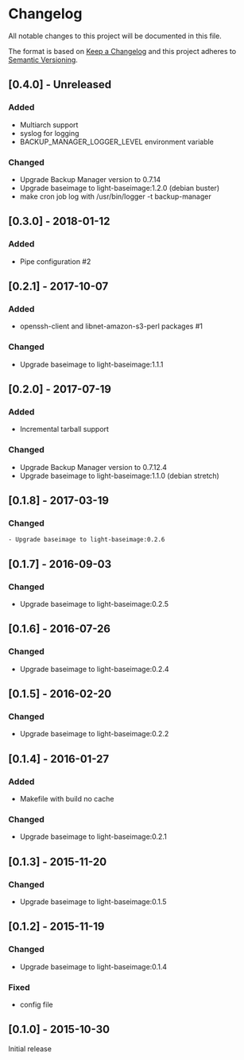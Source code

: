 # Changelog
All notable changes to this project will be documented in this file.

The format is based on [Keep a Changelog](http://keepachangelog.com/en/1.0.0/)
and this project adheres to [Semantic Versioning](http://semver.org/spec/v2.0.0.html).

## [0.4.0] - Unreleased
### Added
  - Multiarch support
  - syslog for logging
  - BACKUP_MANAGER_LOGGER_LEVEL environment variable

### Changed
  - Upgrade Backup Manager version to 0.7.14
  - Upgrade baseimage to light-baseimage:1.2.0 (debian buster)
  - make cron job log with /usr/bin/logger -t backup-manager

## [0.3.0] - 2018-01-12
### Added
  - Pipe configuration #2

## [0.2.1] - 2017-10-07
### Added
  - openssh-client and libnet-amazon-s3-perl packages #1

### Changed
  - Upgrade baseimage to light-baseimage:1.1.1

## [0.2.0] - 2017-07-19
### Added
  - Incremental tarball support

### Changed
  - Upgrade Backup Manager version to 0.7.12.4
  - Upgrade baseimage to light-baseimage:1.1.0 (debian stretch)

## [0.1.8] - 2017-03-19
### Changed
    - Upgrade baseimage to light-baseimage:0.2.6

## [0.1.7] - 2016-09-03
### Changed
  - Upgrade baseimage to light-baseimage:0.2.5

## [0.1.6] - 2016-07-26
### Changed
  - Upgrade baseimage to light-baseimage:0.2.4

## [0.1.5] - 2016-02-20
### Changed
  - Upgrade baseimage to light-baseimage:0.2.2

## [0.1.4] - 2016-01-27
### Added
  - Makefile with build no cache

### Changed
  - Upgrade baseimage to light-baseimage:0.2.1

## [0.1.3] - 2015-11-20
### Changed
  - Upgrade baseimage to light-baseimage:0.1.5

## [0.1.2] - 2015-11-19
### Changed
  - Upgrade baseimage to light-baseimage:0.1.4

### Fixed
  - config file

## [0.1.0] - 2015-10-30
Initial release
